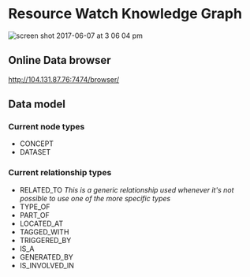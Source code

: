 # Resource Watch Knowledge Graph

![screen shot 2017-06-07 at 3 06 04 pm](https://user-images.githubusercontent.com/545342/26879898-fb6500e6-4b92-11e7-8bdc-8dc469b1cf2b.png)

## Online Data browser

http://104.131.87.76:7474/browser/

## Data model

### Current node types

* CONCEPT
* DATASET

### Current relationship types

* RELATED_TO _This is a generic relationship used whenever it's not possible to use one of the more specific types_
* TYPE_OF
* PART_OF
* LOCATED_AT
* TAGGED_WITH
* TRIGGERED_BY
* IS_A
* GENERATED_BY
* IS_INVOLVED_IN
